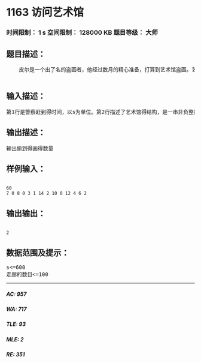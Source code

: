 # 1163 访问艺术馆   
### 时间限制： 1 s     空间限制： 128000 KB     题目等级： 大师  
## 题目描述：  

<pre>
    皮尔是一个出了名的盗画者，他经过数月的精心准备，打算到艺术馆盗画。艺术馆的结构，每条走廊要么分叉为二条走廊，要么通向一个展览室。皮尔知道每个展室里藏画的数量，并且他精确地测量了通过每条走廊的时间，由于经验老道，他拿下一副画需要5秒的时间。你的任务是设计一个程序，计算在警察赶来之前(警察到达时皮尔回到了入口也算)，他最多能偷到多少幅画。

</pre>
  
  
## 输入描述：  

<pre>
第1行是警察赶到得时间，以s为单位。第2行描述了艺术馆得结构，是一串非负整数，成对地出现：每一对得第一个数是走过一条走廊得时间，第2个数是它末端得藏画数量；如果第2个数是0，那么说明这条走廊分叉为两条另外得走廊。数据按照深度优先得次序给出，请看样例
</pre>
  
  
## 输出描述：  

<pre>
输出偷到得画得数量
</pre>
  
  
## 样例输入：  

<pre><code>
60
7 0 8 0 3 1 14 2 10 0 12 4 6 2
</code></pre>
  
  
## 输出输出：  

<pre><code>
2
</code></pre>
  
  
## 数据范围及提示：  

<pre>
s<=600
走廊的数目<=100
</pre>
  
  
***  

##### AC: 957  
##### WA: 717  
##### TLE: 93  
##### MLE: 2  
##### RE: 351  
